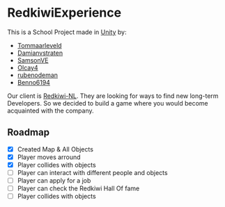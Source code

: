 # RedkiwiExperience

This is a School Project made in [Unity](https://github.com/Unity-Technologies) by:
* [Tommaarleveld](https://github.com/Tommaarleveld/)
* [Damianvstraten](https://github.com/Damianvstraten/)
* [SamsonVE](https://github.com/SamsonVE/)
* [Olcay4](https://github.com/Olcay4/)
* [rubenodeman](https://github.com/rubenodeman/)
* [Benno6194](https://github.com/Benno6194/)

Our client is [Redkiwi-NL](https://github.com/Redkiwi-NL/). They are looking for ways to find new long-term Developers. So we decided to build a game where you would become acquainted with the company.

## Roadmap

* [x] Created Map & All Objects
* [x] Player moves arround
* [x] Player collides with objects
* [ ] Player can interact with different people and objects
* [ ] Player can apply for a job
* [ ] Player can check the Redkiwi Hall Of fame
* [ ] Player collides with objects
